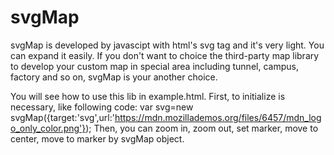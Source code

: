 # svgMap

svgMap is developed by javascipt with html's svg tag and it's very light. You can expand it easily.
If you don't want to choice the third-party map library to develop your custom map in special area
including tunnel, campus, factory and so on, svgMap is your another choice.

You will see how to use this lib in example.html. First, to initialize is necessary, like following code:
var svg=new svgMap({target:'svg',url:'https://mdn.mozillademos.org/files/6457/mdn_logo_only_color.png'});
Then, you can zoom in, zoom out, set marker, move to center, move to marker by svgMap object.
